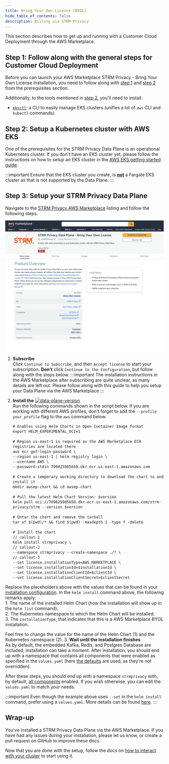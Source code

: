 ```yaml
---
title: Bring Your Own License (BYOL)
hide_table_of_contents: false
description: Billing via STRM Privacy
---
```


This section describes how to get up and running with a Customer Cloud Deployment through the AWS Marketplace.

## Step 1: Follow along with the general steps for Customer Cloud Deployment

Before you can launch your AWS Marketplace STRM Privacy - Bring Your Own License Installation, you need to follow along
with [step 1](docs/03-quickstart/05-ccd/01-pre-requisites.md#step1)
and [step 2](docs/03-quickstart/05-ccd/01-pre-requisites.md#step2)
from the prerequisites section.

Additionally, to the tools mentioned in [step 2](docs/03-quickstart/05-ccd/01-pre-requisites.md#step2), you'll need to
install:

* [`eksctl`](https://eksctl.io/): a CLI to easily manage EKS clusters (unifies a lot of `aws` CLI and `kubectl`
  commands).

## Step 2: Setup a Kubernetes cluster with AWS EKS

One of the prerequisites for the STRM Privacy Data Plane is an operational Kubernetes cluster. If you don't have an EKS
cluster yet, please follow the instructions on how to setup an EKS cluster in
the [AWS EKS getting started guide](https://docs.aws.amazon.com/eks/latest/userguide/create-cluster.html).

:::important
Ensure that the EKS cluster you create, is <u>**not**</u> a Fargate EKS cluster as that is not supported by the Data
Plane.
:::

## Step 3: Setup your STRM Privacy Data Plane

Navigate to the [STRM Privacy AWS Marketplace](https://aws.amazon.com/marketplace/pp/prodview-2ekyuezbwmiak) listing and
follow the following steps.

![AWS Marketplace](images/byol.png)

1. **Subscribe**  
   Click `Continue to Subscribe`, and then `Accept license` to start your subscription. **Don't** click `Continue to the Configuration`, but follow along with the steps below.
   :::important
   The installation instructions in the AWS Marketplace after subscribing are quite unclear, as many details are left
   out.
   Please follow along with this guide to help you setup your Data Plane via the AWS Marketplace
   :::

2. **Install the** [![data-plane-version](https://img.shields.io/github/v/release/strmprivacy/data-plane-helm-chart?label=Data%20Plane%20Helm%20Chart#img-shield-vertical-align)](https://github.com/strmprivacy/data-plane-helm-chart)  
   Run the following commands shown in the script below. If you are working with different AWS profiles, don't forget to
   add the `--profile your_profile` flag to the `aws` command below.
  
   ```shell showLineNumbers placeholders version=https://api.github.com/repos/strmprivacy/data-plane-helm-chart/releases/latest#name, installationId=Installation ID, clientId=Client ID of your installation, clientSecret=Client Secret of your installation
   # Enables using Helm Charts in Open Container Image format
   export HELM_EXPERIMENTAL_OCI=1
   
   # Region us-east-1 is required as the AWS Marketplace ECR registries are located there
   aws ecr get-login-password \
   --region us-east-1 | helm registry login \
   --username AWS \
   --password-stdin 709825985650.dkr.ecr.us-east-1.amazonaws.com
   
   # Create a temporary working directory to download the chart to and install it
   mkdir awsmp-chart && cd awsmp-chart
   
   # Pull the latest Helm Chart Version: $version
   helm pull oci://709825985650.dkr.ecr.us-east-1.amazonaws.com/strm-privacy/strm --version $version
   
   # Untar the chart and remove the tarball
   tar xf $(pwd)/* && find $(pwd) -maxdepth 1 -type f -delete
   
   # Install the chart
   // callout-1
   helm install strmprivacy \
   // callout-2
   --namespace strmprivacy --create-namespace ./* \
   // callout-3
   --set license.installationType=AWS_MARKETPLACE \
   --set license.installationId=$installationId \
   --set license.installationClientId=$clientId \
   --set license.installationClientSecret=$clientSecret
    ```
  Replace the placeholders above with the values that can be found in your
  [installation configuration](https://console.strmprivacy.io/installation/configuration). In the `helm install` command
  above, the following remarks apply:  
   1\. The name of the installed Helm Chart (how the installation will show up in the `helm list` command).  
   2\. The Kubernetes namespace to which the Helm Chart will be installed.  
   3\. The `installationType`, that indicates that this is a AWS Marketplace BYOL installation.  
  
  Feel free to change the value for the name of the Helm Chart (1) and the Kubernetes namespace (2).
3. **Wait until the installation finishes**  
   As by default, the embedded Kafka, Redis, and Postgres Database are included, installation can take a moment. After
   installation, you should end up with a namespace that contains all components that were enabled as specified in the
   `values.yaml` (here [the defaults](https://github.com/strmprivacy/data-plane-helm-chart/blob/master/helm/values.yaml)
   are used, as they're not overridden).


After these steps, you should end up with a namespace `strmprivacy` with, by
default, [all components](docs/03-quickstart/05-ccd/index.md#components) enabled. If you
wish otherwise, you can edit the `values.yaml` to match your needs.

:::important
Even though the example above uses `--set` in the `helm install` command, prefer using a `values.yaml`. More details
can be found [here](./03-advanced.md#using-a-valuesyaml).
:::

## Wrap-up

You've installed a STRM Privacy Data Plane via the AWS Marketplace. If you have had any issues during your
installation, please let us know, or create a pull request on GitHub to improve these docs.

Now that you are done with the setup, follow the docs
on [how to interact with your cluster](docs/03-quickstart/05-ccd/04-interacting.md) to start
using it.
